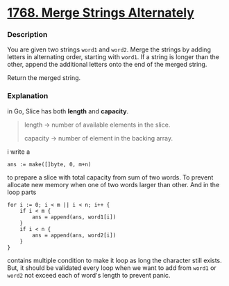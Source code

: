 # [1768. Merge Strings Alternately](https://leetcode.com/problems/merge-strings-alternately/description/?envType=study-plan-v2&envId=leetcode-75)

### Description

You are given two strings `word1` and `word2`. Merge the strings by adding letters in alternating order, starting with `word1`. If a string is longer than the other, append the additional letters onto the end of the merged string.

Return the merged string.

### Explanation

in Go, Slice has both **length** and **capacity**.

>  length -> number of available elements in the slice.
> 
> capacity -> number of element in the backing array.

i write a
```
ans := make([]byte, 0, m+n)
```
to prepare a slice with total capacity from sum of two words. To prevent allocate new memory when one of two words larger than other. And in the loop parts

```
for i := 0; i < m || i < n; i++ {
    if i < m {
        ans = append(ans, word1[i])
    }
    if i < n {
        ans = append(ans, word2[i])
    }
}
```
contains multiple condition to make it loop as long the character still exists. But, it should be validated every loop when we want to add from `word1` or `word2` not exceed each of word's length to prevent panic.
